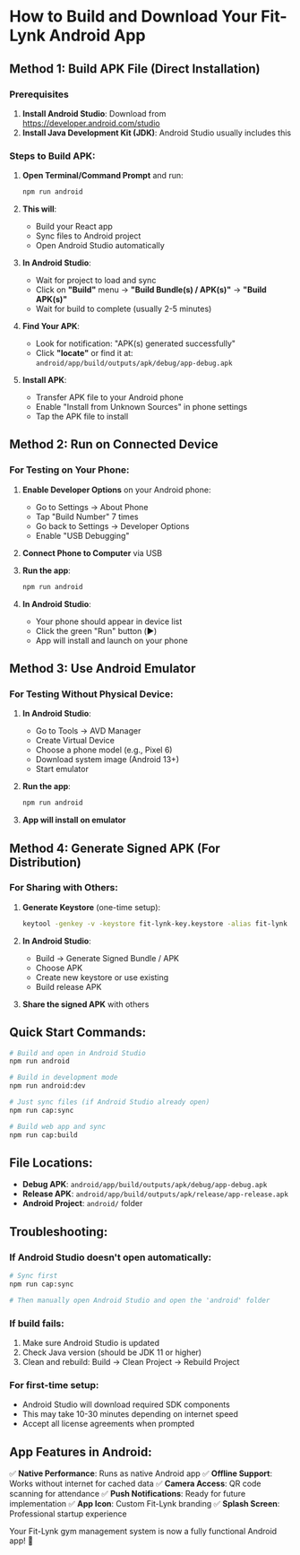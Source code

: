 # How to Build and Download Your Fit-Lynk Android App

## Method 1: Build APK File (Direct Installation)

### Prerequisites
1. **Install Android Studio**: Download from https://developer.android.com/studio
2. **Install Java Development Kit (JDK)**: Android Studio usually includes this

### Steps to Build APK:

1. **Open Terminal/Command Prompt** and run:
   ```bash
   npm run android
   ```

2. **This will**:
   - Build your React app
   - Sync files to Android project
   - Open Android Studio automatically

3. **In Android Studio**:
   - Wait for project to load and sync
   - Click on **"Build"** menu → **"Build Bundle(s) / APK(s)"** → **"Build APK(s)"**
   - Wait for build to complete (usually 2-5 minutes)

4. **Find Your APK**:
   - Look for notification: "APK(s) generated successfully"
   - Click **"locate"** or find it at: `android/app/build/outputs/apk/debug/app-debug.apk`

5. **Install APK**:
   - Transfer APK file to your Android phone
   - Enable "Install from Unknown Sources" in phone settings
   - Tap the APK file to install

## Method 2: Run on Connected Device

### For Testing on Your Phone:

1. **Enable Developer Options** on your Android phone:
   - Go to Settings → About Phone
   - Tap "Build Number" 7 times
   - Go back to Settings → Developer Options
   - Enable "USB Debugging"

2. **Connect Phone to Computer** via USB

3. **Run the app**:
   ```bash
   npm run android
   ```

4. **In Android Studio**:
   - Your phone should appear in device list
   - Click the green "Run" button (▶️)
   - App will install and launch on your phone

## Method 3: Use Android Emulator

### For Testing Without Physical Device:

1. **In Android Studio**:
   - Go to Tools → AVD Manager
   - Create Virtual Device
   - Choose a phone model (e.g., Pixel 6)
   - Download system image (Android 13+)
   - Start emulator

2. **Run the app**:
   ```bash
   npm run android
   ```

3. **App will install on emulator**

## Method 4: Generate Signed APK (For Distribution)

### For Sharing with Others:

1. **Generate Keystore** (one-time setup):
   ```bash
   keytool -genkey -v -keystore fit-lynk-key.keystore -alias fit-lynk -keyalg RSA -keysize 2048 -validity 10000
   ```

2. **In Android Studio**:
   - Build → Generate Signed Bundle / APK
   - Choose APK
   - Create new keystore or use existing
   - Build release APK

3. **Share the signed APK** with others

## Quick Start Commands:

```bash
# Build and open in Android Studio
npm run android

# Build in development mode
npm run android:dev

# Just sync files (if Android Studio already open)
npm run cap:sync

# Build web app and sync
npm run cap:build
```

## File Locations:

- **Debug APK**: `android/app/build/outputs/apk/debug/app-debug.apk`
- **Release APK**: `android/app/build/outputs/apk/release/app-release.apk`
- **Android Project**: `android/` folder

## Troubleshooting:

### If Android Studio doesn't open automatically:
```bash
# Sync first
npm run cap:sync

# Then manually open Android Studio and open the 'android' folder
```

### If build fails:
1. Make sure Android Studio is updated
2. Check Java version (should be JDK 11 or higher)
3. Clean and rebuild: Build → Clean Project → Rebuild Project

### For first-time setup:
- Android Studio will download required SDK components
- This may take 10-30 minutes depending on internet speed
- Accept all license agreements when prompted

## App Features in Android:

✅ **Native Performance**: Runs as native Android app
✅ **Offline Support**: Works without internet for cached data
✅ **Camera Access**: QR code scanning for attendance
✅ **Push Notifications**: Ready for future implementation
✅ **App Icon**: Custom Fit-Lynk branding
✅ **Splash Screen**: Professional startup experience

Your Fit-Lynk gym management system is now a fully functional Android app! 🎉